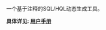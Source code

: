 一个基于注释的SQL/HQL动态生成工具。  

**具体详见: [用户手册](https://github.com/chenzuopeng/jsearch/blob/master/src/doc/User%20Manual.docx)**


